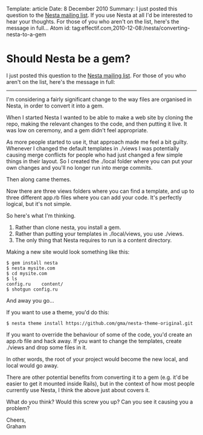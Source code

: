 Template: article
Date: 8 December 2010
Summary: I just posted this question to the [Nesta mailing list](mailto:nesta@librelist.com). If you use Nesta at all I'd be interested to hear your thoughts. For those of you who aren't on the list, here's the message in full...
Atom id: tag:effectif.com,2010-12-08:/nesta/converting-nesta-to-a-gem

# Should Nesta be a gem?

I just posted this question to the [Nesta mailing
list](mailto:nesta@librelist.com). For those of you who aren't on the
list, here's the message in full:

<hr/>

I'm considering a fairly significant change to the way files are
organised in Nesta, in order to convert it into a gem.

When I started Nesta I wanted to be able to make a web site by cloning
the repo, making the relevant changes to the code, and then putting it
live. It was low on ceremony, and a gem didn't feel appropriate.

As more people started to use it, that approach made me feel a bit
guilty. Whenever I changed the default templates in ./views I was
potentially causing merge conflicts for people who had just changed a
few simple things in their layout. So I created the ./local folder where
you can put your own changes and you'll no longer run into merge
commits.

Then along came themes.

Now there are three views folders where you can find a template, and up
to three different app.rb files where you can add your code. It's
perfectly logical, but it's not simple.

So here's what I'm thinking.

 1. Rather than clone nesta, you install a gem.
 2. Rather than putting your templates in ./local/views, you use ./views.
 3. The only thing that Nesta requires to run is a content directory.

Making a new site would look something like this:

    $ gem install nesta
    $ nesta mysite.com
    $ cd mysite.com
    $ ls
    config.ru    content/
    $ shotgun config.ru

And away you go...

If you want to use a theme, you'd do this:

    $ nesta theme install https://github.com/gma/nesta-theme-original.git

If you want to override the behaviour of some of the code, you'd create
an app.rb file and hack away. If you want to change the templates,
create ./views and drop some files in it.

In other words, the root of your project would become the new local, and
local would go away.

There are other potential benefits from converting it to a gem (e.g.
it'd be easier to get it mounted inside Rails), but in the context of
how most people currently use Nesta, I think the above just about covers
it.

What do you think? Would this screw you up? Can you see it causing you a
problem?

Cheers,  
Graham
